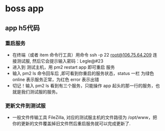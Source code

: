 # boss app
## app h5代码

### 重启服务
* 在终端（或者 item 命令行工具）用命令 ssh -p 22 root@106.75.64.209 连接测试服, 然后它会提示输入密码：Legle@#23
* 进入到 测试主机，用 pm2 restart app 即可重启 服务
* 输入 pm2 ls 命令回车后 ,即可看到你重启的服务状态，status 一栏 为绿色 online 表示服务正常，为红色 error 表示出错
* 切记！输入 pm2 ls 看到有三个服务，只能操作 app 起头的那一行的服务，也就是我们测试服的服务。

### 更新文件到测试服
* 一般文件传输工具 FileZilla, 对应的测试服主机的文件路径为 /opt/www，把你的更新的文件覆盖掉旧文件然后重启服务就可以完成更新了.
